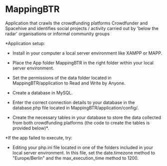 # MappingBTR

Application that crawls the crowdfunding platforms Crowdfunder and Spacehive and identifies social projects / activity carried out by 'below the radar' organisations or informal community groups

*Application setup:

- Install in your computer a local server environment like XAMPP or MAPP.

- Place the App folder MappingBTR in the right folder within your local server environment.

- Set the permissions of the data folder located in MappingBTR/application to Read and Write by Anyone.

- Create a database in MySQL.

- Enter the correct connection details to your database in the database.php file located in MappingBTR/application/config/.

- Create the necessary tables in your database to store the data collected from both crowdfunding platforms (the code to create the tables is provided below)*.

*If the app failed to execute, try:

- Editing your php.ini file located in one of the folders included in your local server environment. In this file, set the date.timezone method to "Europe/Berlin" and the max_execution_time method to 1200.
